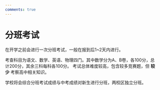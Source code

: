 ```yaml
---
comments: true
---
```


# 分班考试

在开学之前会进行一次分班考试，一般在报到后1~2天内进行。

考查科目为语文、数学、英语、物理四门。其中数学分为A、B卷，各100分，总计200分，其余三科每科各100分。
考试总体难度较高，包含较多竞赛题，但 __较少__ 考察高中相关知识。

学校将会综合分班考试成绩与中考成绩对新生进行分班，两校区独立分班。
